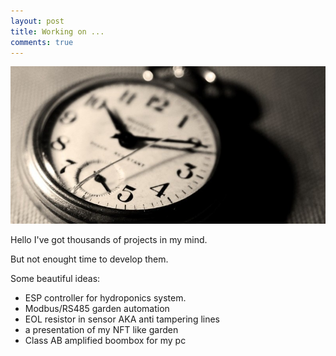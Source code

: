 ```yaml
---
layout: post
title: Working on ...
comments: true
---
```


![clock image](/assets/img/clock.jpg "clock")

Hello I've got thousands of projects in my mind.

But not enought time to develop them.

Some beautiful ideas:
- ESP controller for hydroponics system.
- Modbus/RS485 garden automation
- EOL resistor in sensor AKA anti tampering lines
- a presentation of my NFT like garden
- Class AB amplified boombox for my pc
